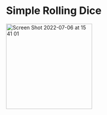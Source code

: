 # Simple Rolling Dice
<img width="235" alt="Screen Shot 2022-07-06 at 15 41 01" src="https://user-images.githubusercontent.com/96618926/177564086-52467a52-3fab-4f5b-993e-9ef55c9c37da.png">
